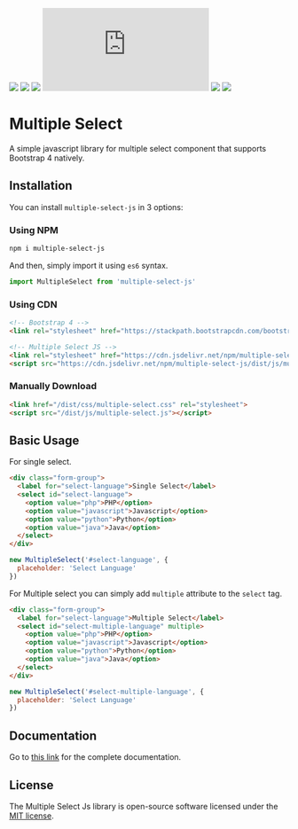 [![](https://img.shields.io/npm/v/multiple-select-js)](https://www.npmjs.com/package/multiple-select-js)
[![](https://img.shields.io/npm/dt/multiple-select-js)](https://www.npmjs.com/package/multiple-select-js)
[![](https://img.shields.io/jsdelivr/npm/hm/multiple-select-js)](https://www.npmjs.com/package/multiple-select-js)
[![](https://img.shields.io/github/size/ibnujakaria/multiple-select-js/dist/js/multiple-select.js)]()
[![](https://img.shields.io/github/release-date/ibnujakaria/multiple-select-js)](https://github.com/ibnujakaria/multiple-select-js/)
[![](https://img.shields.io/npm/l/multiple-select-js)](https://www.npmjs.com/package/multiple-select-js)

# Multiple Select 

A simple javascript library for multiple select component that supports Bootstrap 4 natively.

## Installation

You can install `multiple-select-js` in 3 options:

### Using NPM

```bash
npm i multiple-select-js
```

And then, simply import it using `es6` syntax.

```js
import MultipleSelect from 'multiple-select-js'
```

### Using CDN
```html
<!-- Bootstrap 4 -->
<link rel="stylesheet" href="https://stackpath.bootstrapcdn.com/bootstrap/4.3.1/css/bootstrap.min.css" integrity="sha384-ggOyR0iXCbMQv3Xipma34MD+dH/1fQ784/j6cY/iJTQUOhcWr7x9JvoRxT2MZw1T" crossorigin="anonymous">

<!-- Multiple Select JS -->
<link rel="stylesheet" href="https://cdn.jsdelivr.net/npm/multiple-select-js/dist/css/multiple-select.css">
<script src="https://cdn.jsdelivr.net/npm/multiple-select-js/dist/js/multiple-select.js"></script>
```

### Manually Download
```html
<link href="/dist/css/multiple-select.css" rel="stylesheet">
<script src="/dist/js/multiple-select.js"></script>
```

## Basic Usage

For single select.
```html
<div class="form-group">
  <label for="select-language">Single Select</label>
  <select id="select-language">
    <option value="php">PHP</option>
    <option value="javascript">Javascript</option>
    <option value="python">Python</option>
    <option value="java">Java</option>
  </select>
</div>
```

```js
new MultipleSelect('#select-language', {
  placeholder: 'Select Language'
})
```

For Multiple select you can simply add `multiple` attribute to the `select` tag.

```html
<div class="form-group">
  <label for="select-language">Multiple Select</label>
  <select id="select-multiple-language" multiple>
    <option value="php">PHP</option>
    <option value="javascript">Javascript</option>
    <option value="python">Python</option>
    <option value="java">Java</option>
  </select>
</div>
```

```js
new MultipleSelect('#select-multiple-language', {
  placeholder: 'Select Language'
})
```
## Documentation

Go to [this link](https://ibnujakaria.github.io/multiple-select-js) for the complete documentation.

## License

The Multiple Select Js library is open-source software licensed under the [MIT license](https://opensource.org/licenses/MIT).
